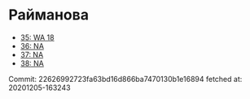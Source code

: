 # Райманова
- [35: WA 18](35.md)
- [36: NA](36.md)
- [37: NA](37.md)
- [38: NA](38.md)

Commit: 22626992723fa63bd16d866ba7470130b1e16894
 fetched at: 20201205-163243
